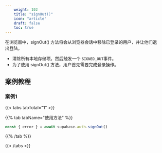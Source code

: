 ```yaml
---
    weight: 102
    title: "signOut()"
    icon: "article"
    draft: false
    toc: true
---
```



在浏览器中，signOut() 方法将会从浏览器会话中移除已登录的用户，并让他们退出登陆。

* 清除所有本地存储项，然后触发一个 `SIGNED_OUT`事件。
* 为了使用 signOut() 方法，用户首先需要完成登录操作。



## 案例教程
### 案例1 

{{< tabs tabTotal="1" >}}



{{% tab tabName="使用方法" %}}



  ```ts
const { error } = await supabase.auth.signOut()
  ```



{{% /tab %}}

{{< /tabs >}}



